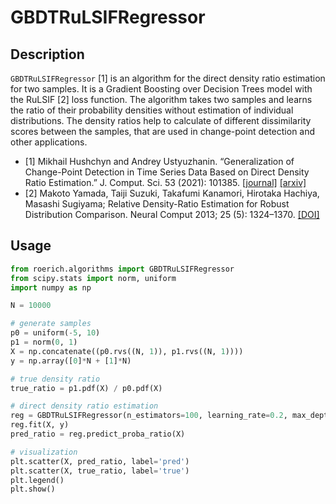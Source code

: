 # GBDTRuLSIFRegressor

## Description

`GBDTRuLSIFRegressor` [1] is an algorithm for the direct density ratio estimation for two samples. It is a Gradient Boosting over Decision Trees model with the RuLSIF [2] loss function. The algorithm takes two samples and learns the ratio of their probability densities without estimation of individual distributions. The density ratios help to calculate of different dissimilarity scores between the samples, that are used in change-point detection and other applications.


- [1] Mikhail Hushchyn and Andrey Ustyuzhanin. “Generalization of Change-Point Detection in Time Series Data Based on Direct Density Ratio Estimation.” J. Comput. Sci. 53 (2021): 101385. [[journal]](https://doi.org/10.1016/j.jocs.2021.101385) [[arxiv]](https://doi.org/10.48550/arXiv.2001.06386)
- [2] Makoto Yamada, Taiji Suzuki, Takafumi Kanamori, Hirotaka Hachiya, Masashi Sugiyama; Relative Density-Ratio Estimation for Robust Distribution Comparison. Neural Comput 2013; 25 (5): 1324–1370. [[DOI]](https://doi.org/10.1162/NECO_a_00442)

## Usage

```python
from roerich.algorithms import GBDTRuLSIFRegressor
from scipy.stats import norm, uniform
import numpy as np

N = 10000

# generate samples
p0 = uniform(-5, 10)
p1 = norm(0, 1)
X = np.concatenate((p0.rvs((N, 1)), p1.rvs((N, 1))))
y = np.array([0]*N + [1]*N)

# true density ratio
true_ratio = p1.pdf(X) / p0.pdf(X)

# direct density ratio estimation
reg = GBDTRuLSIFRegressor(n_estimators=100, learning_rate=0.2, max_depth=2, alpha=0)
reg.fit(X, y)
pred_ratio = reg.predict_proba_ratio(X)

# visualization
plt.scatter(X, pred_ratio, label='pred')
plt.scatter(X, true_ratio, label='true')
plt.legend()
plt.show()
```
